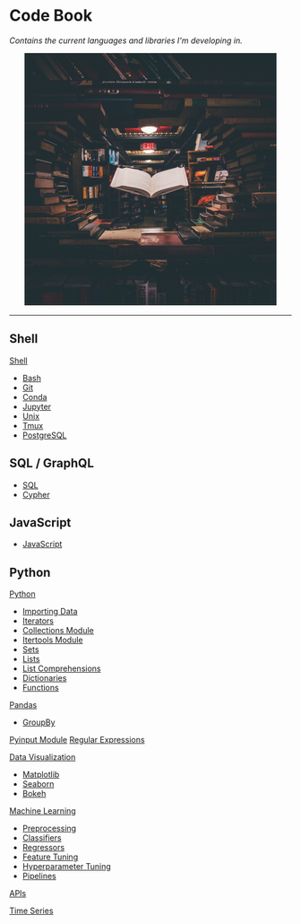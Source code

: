 # Code Book

_Contains the current languages and libraries I'm developing in._

<p align="center">
<img src="code_book_cover.jpeg" alt="Image of Floating Book" height="450" width="450"/>
</p>

---

## Shell

[Shell](Shell/shell_snippets.md)

- [Bash](Shell/shell_snippets.md#BASH)
- [Git](Shell/shell_snippets.md#GIT)
- [Conda](Shell/shell_snippets.md#CONDA)
- [Jupyter](Shell/shell_snippets.md#JUPYTER)
- [Unix](Shell/shell_snippets.md#UNIX)
- [Tmux](Shell/shell_snippets.md#TMUX)
- [PostgreSQL](Shell/shell_snippets.md#POSTGRESQL)

## SQL / GraphQL

- [SQL](SQL/sql_snippets.md)
- [Cypher](Cypher/cypher_snippets.md)

## JavaScript

- [JavaScript](JavaScript/javascript.md)

## Python

[Python](Python/python_snippets.md#PYTHON)

- [Importing Data](Python/python_snippets.md#IMPORTING-DATA)
- [Iterators](Python/python_snippets.md#ITERATORS)
- [Collections Module](Python/python_snippets.md#COLLECTIONS-MODULE)
- [Itertools Module](Python/python_snippets.md#ITERTOOLS-MODULE)
- [Sets](Python/python_snippets.md#SETS)
- [Lists](Python/python_snippets.md#LISTS)
- [List Comprehensions](Python/python_snippets.md#LIST-COMPREHENSIONS)
- [Dictionaries](Python/python_snippets.md#DICTIONARIES)
- [Functions](Python/python_snippets.md#FUNCTIONS)

[Pandas](Python/pandas.md)

- [GroupBy](Python/pandas.md#Groupby)

[Pyinput Module](Python/pyinput_plus.md)
[Regular Expressions](Python/regular_expression.md)

[Data Visualization](Python/data_visualization.md)

- [Matplotlib](Python/data_visualization.md#MATPLOTLIB)
- [Seaborn](Python/data_visualization.md#SEABORN)
- [Bokeh](Python/data_visualization.md#BOKEH)

[Machine Learning](Python/machine_learning.md)

- [Preprocessing](Python/machine_learning.md##PREPROCESSING)
- [Classifiers](Python/machine_learning.md##CLASSIFICATION-MODELS)
- [Regressors](Python/machine_learning.md##REGRESSION-MODELS)
- [Feature Tuning](Python/machine_learning.md##FEATURE-TUNING)
- [Hyperparameter Tuning](Python/machine_learning.md##HYPERPARAMETER-TUNING)
- [Pipelines](Python/machine_learning.md##PIPELINES)

[APIs](Python/api.md)

[Time Series](Python/time_series.md)

<!-- CLEANUP FILE PATHS -->
